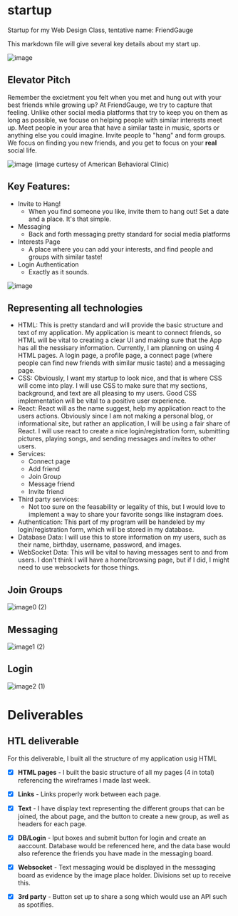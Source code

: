 # startup
Startup for my Web Design Class, tentative name: FriendGauge

This markdown file will give several key details about my start up.

![image](https://github.com/user-attachments/assets/630010b4-45ac-4084-8e8c-523bac9e26b4)

## Elevator Pitch
Remember the excietment you felt when you met and hung out with your best friends while growing up? At FriendGauge, we try to capture that feeling. Unlike other social media platforms that try to keep you on them as long as possible, we focuse on helping people with similar interests meet up. Meet people in your area that have a similar taste in music, sports or anything else you could imagine. Invite people to "hang" and form groups. We focus on finding you new friends, and you get to focus on your **real** social life.

![image](https://github.com/user-attachments/assets/d2dba9c4-ad62-48f4-9628-c338298f5c7a)
(image curtesy of American Behavioral Clinic)

## Key Features:
* Invite to Hang!
    * When you find someone you like, invite them to hang out! Set a date and a place. It's that simple.
* Messaging
    * Back and forth messaging pretty standard for social media platforms
* Interests Page
    * A place where you can add your interests, and find people and groups with similar taste!
* Login Authentication
    * Exactly as it sounds.
 
![image](https://github.com/user-attachments/assets/459048dd-0be0-43c0-b8a6-b5d889caeaf4)

## Representing all technologies

* HTML: This is pretty standard and will provide the basic structure and text of my application. My application is meant to connect friends, so HTML will be vital to creating a clear UI and making sure that the App has all the nessisary information. Currently, I am planning on using 4 HTML pages. A login page, a profile page, a connect page (where people can find new friends with similar music taste) and a messaging page. 
* CSS: Obviously, I want my startup to look nice, and that is where CSS will come into play. I will use CSS to make sure that my sections, background, and text are all pleasing to my users. Good CSS implementation will be vital to a positive user experience.
* React: React will as the name suggest, help my application react to the users actions. Obviously since I am not making a personal blog, or informational site, but rather an application, I will be using a fair share of React. I will use react to create a nice login/registration form, submitting pictures, playing songs, and sending messages and invites to other users. 
* Services:
    * Connect page
    * Add friend
    * Join Group
    * Message friend
    * Invite friend
* Third party services:
    * Not too sure on the feasability or legality of this, but I would love to implement a way to share your favorite songs like instagram does.
* Authentication: This part of my program will be handeled by my login/registration form, which will be stored in my database.
* Database Data: I will use this to store information on my users, such as their name, birthday, username, password, and images.
* WebSocket Data: This will be vital to having messages sent to and from users. I don't think I will have a home/browsing page, but if I did, I might need to use websockets for those things.


## Join Groups
![image0 (2)](https://github.com/user-attachments/assets/0925bfbf-2510-4bb8-8521-8ebb1d5d359d)

## Messaging
![image1 (2)](https://github.com/user-attachments/assets/9a99bfb9-c630-479e-b022-35c8a4305267)


## Login
![image2 (1)](https://github.com/user-attachments/assets/f6c69ec5-434e-4244-b021-57ad011b6d94)


# Deliverables

## HTL deliverable
For this deliverable, I built all the structure of my application usig HTML
- [X] **HTML pages** - I built the basic structure of all my pages (4 in total) referencing the wireframes I made last week.
- [X] **Links** - Links properly work between each page.
- [X] **Text** - I have display text representing the different groups that can be joined, the about page, and the button to create a new group, as well as headers for each page.
- [X] **DB/Login** - Iput boxes and submit button for login and create an aaccount. Database would be referenced here, and the data base would also reference the friends you have made in the messaging board.
- [X] **Websocket** - Text messaging would be displayed in the messaging board as evidence by the image place holder. Divisions set up to receive this.
- [X] **3rd party** - Button set up to share a song which would use an API such as spotifies.


